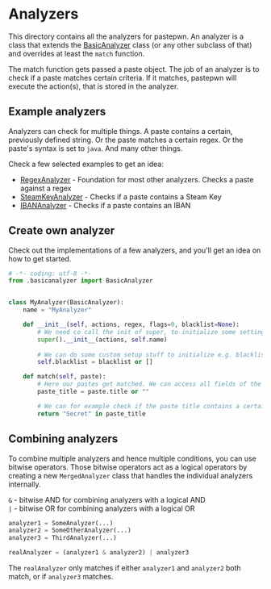 # Analyzers
This directory contains all the analyzers for pastepwn. An analyzer is a class that extends the [BasicAnalyzer]() class (or any other subclass of that) and overrides at least the `match` function.

The match function gets passed a paste object. 
The job of an analyzer is to check if a paste matches certain criteria. If it matches, pastepwn will execute the action(s), that is stored in the analyzer.


## Example analyzers
Analyzers can check for multiple things.
A paste contains a certain, previously defined string.
Or the paste matches a certain regex.
Or the paste's syntax is set to `java`.
And many other things.

Check a few selected examples to get an idea:
- [RegexAnalyzer](https://github.com/d-Rickyy-b/pastepwn/blob/master/pastepwn/analyzers/regexanalyzer.py) - Foundation for most other analyzers. Checks a
 paste against a regex
- [SteamKeyAnalyzer](https://github.com/d-Rickyy-b/pastepwn/blob/master/pastepwn/analyzers/steamkeyanalyzer.py) - Checks if a paste contains a Steam Key
- [IBANAnalyzer](https://github.com/d-Rickyy-b/pastepwn/blob/master/pastepwn/analyzers/ibananalyzer.py) - Checks if a paste contains an IBAN


## Create own analyzer
Check out the implementations of a few analyzers, and you'll get an idea on how to get started.

```python
# -*- coding: utf-8 -*-
from .basicanalyzer import BasicAnalyzer


class MyAnalyzer(BasicAnalyzer):
    name = "MyAnalyzer"

    def __init__(self, actions, regex, flags=0, blacklist=None):
        # We need co call the init of super, to initialize some settings in the basicanalyzer
        super().__init__(actions, self.name)
        
        # We can do some custom setup stuff to initialize e.g. blacklists
        self.blacklist = blacklist or []

    def match(self, paste):
        # Here our pastes get matched. We can access all fields of the paste object
        paste_title = paste.title or ""

        # We can for example check if the paste title contains a certain string
        return "Secret" in paste_title
```
 
## Combining analyzers
To combine multiple analyzers and hence multiple conditions, you can use bitwise operators.
Those bitwise operators act as a logical operators by creating a new `MergedAnalyzer` class that handles the individual analyzers internally. 

`&` - bitwise AND for combining analyzers with a logical AND  
`|` - bitwise OR for combining analyzers with a logical OR

```python
analyzer1 = SomeAnalyzer(...)
analyzer2 = SomeOtherAnalyzer(...)
analyzer3 = ThirdAnalyzer(...)

realAnalyzer = (analyzer1 & analyzer2) | analyzer3
```

The `realAnalyzer` only matches if either `analyzer1` and `analyzer2` both match, or if `analyzer3` matches.

